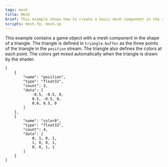 ```yaml
---
tags: mesh
title: Mesh
brief: This example shows how to create a basic mesh component in the shape of a triangle.
scripts: mesh.fp, mesh.vp
---
```


This example contains a game object with a mesh component in the shape of a triangle. The triangle is defined in `triangle.buffer` as the three points of the triangle in the `position` stream. The triangle also defines the colors at each point. The colors get mixed automatically when the triangle is drawn by the shader.

```
[
    {
        "name": "position",
        "type": "float32",
        "count": 3,
        "data": [
            -0.5, -0.5, 0,
            0.5, -0.5, 0,
            0.0, 0.5, 0
        ]
    },
    {
        "name": "color0",
        "type": "float32",
        "count": 4,
        "data": [
            0, 1, 0, 1,
            1, 0, 0, 1,
            0, 0, 1, 1
        ]
    }
]
```